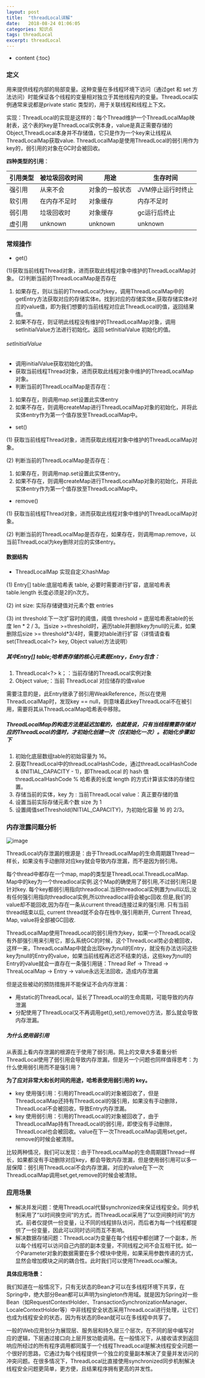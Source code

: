 ```yaml
---
layout: post
title:  "threadLocal详解"
date:   2018-08-24 01:06:05
categories: 知识点
tags: threadLocal
excerpt: threadLocal
---
```



* content
{:toc}

### 定义

用来提供线程内部的局部变量。这种变量在多线程环境下访问（通过get 和 set 方法访问）时能保证各个线程的变量相对独立于其他线程内的变量。ThreadLocal实例通常来说都是private static 类型的，用于关联线程和线程上下文。


实现：ThreadLocal的实现是这样的：每个Thread维护一个ThreadLocalMap映射表，这个表的key是ThreadLocal实例本身，value是真正需要存储的Object,ThreadLocal本身并不存储值，它只是作为一个key来让线程从ThreadLocalMap获取value. ThreadLocalMap是使用ThreadLocal的弱引用作为key的，弱引用的对象在GC时会被回收。

**四种类型的引用**：

引用类型 | 被垃圾回收时间 | 用途 | 生存时间
---|--- | --- | ---
强引用 | 从来不会 | 对象的一般状态 | JVM停止运行时终止
软引用 | 在内存不足时 | 对象缓存 | 内存不足时
弱引用 | 垃圾回收时 | 对象缓存| gc运行后终止
虚引用 | unknown | unknown | unknown

### 常规操作

- get()

(1)获取当前线程Thread对象，进而获取此线程对象中维护的ThreadLocalMap对象。
(2)判断当前的ThreadLocalMap是否存在
   
1. 如果存在，则以当前的ThreadLocal为key，调用ThreadLocalMap中的getEntry方法获取对应的存储实体e。找到对应的存储实体e,获取存储实体e对应的value值，即为我们想要的当前线程对应此ThreadLocal的值，返回结果值。
2. 如果不存在，则证明此线程没有维护的ThreadLocalMap对象，调用setInitialValue方法进行初始化。返回 setInitialValue 初始化的值。

###### setInitialValue

- 调用initialValue获取初始化的值。
- 获取当前线程Thread对象，进而获取此线程对象中维护的ThreadLocalMap对象。
- 判断当前的ThreadLocalMap是否存在：

1.   如果存在，则调用map.set设置此实体entry
2.   如果不存在，则调用createMap进行ThreadLocalMap对象的初始化，并将此实体entry作为第一个值存放至ThreadLocalMap中。

- set()

(1) 获取当前线程Thread对象，进而获取此线程对象中维护的ThreadLocalMap对象。

(2) 判断当前的ThreadLocalMap是否存在：

  1. 如果存在，则调用map.set设置此实体entry。
  2. 如果不存在，则调用createMap进行ThreadLocalMap对象的初始化，并将此实体entry作为第一个值存放至ThreadLocalMap中。

- remove()

(1) 获取当前线程Thread对象，进而获取此线程对象中维护的ThreadLocalMap对象。

(2) 判断当前的ThreadLocalMap是否存在，如果存在，则调用map.remove，以当前ThreadLocal为key删除对应的实体entry。

####  数据结构

- ThreadLocalMap 实现自定义hashMap

(1) Entry[] table:底层哈希表 table, 必要时需要进行扩容，底层哈希表 table.length 长度必须是2的n次方。

(2) int size: 实际存储键值对元素个数 entries

(3) int threshold:下一次扩容时的阈值，阈值 threshold = 底层哈希表table的长度 len * 2 / 3。当size >=threshold时，遍历table并删除key为null的元素，如果删除后size >= threshold*3/4时，需要对table进行扩容（详情请查看set(ThreadLocal<?> key, Object value)方法说明）
  
##### 其中Entry[] table;哈希表存储的核心元素是Entry，Entry包含：

1. ThreadLocal<?> k；：当前存储的ThreadLocal实例对象
2. Object value;：当前 ThreadLocal 对应储存的值value

需要注意的是，此Entry继承了弱引用WeakReference，所以在使用ThreadLocalMap时，发现key == null，则意味着此keyThreadLocal不在被引用，需要将其从ThreadLocalMap哈希表中移除。

##### ThreadLocalMap的构造方法是延迟加载的，也就是说，只有当线程需要存储对应的ThreadLocal的值时，才初始化创建一次（仅初始化一次）。初始化步骤如下
1. 初始化底层数组table的初始容量为 16。
2. 获取ThreadLocal中的threadLocalHashCode，通过threadLocalHashCode & (INITIAL_CAPACITY - 1)，即ThreadLocal 的 hash 值 threadLocalHashCode  % 哈希表的长度 length 的方式计算该实体的存储位置。
3. 存储当前的实体，key 为 : 当前ThreadLocal value：真正要存储的值
4. 设置当前实际存储元素个数 size 为 1
5. 设置阈值setThreshold(INITIAL_CAPACITY)，为初始化容量 16 的 2/3。

### 内存泄露问题分析

![image](https://ws1.sinaimg.cn/large/b1eb59d9ly1fwwk2975muj20ju0b777j.jpg)

ThreadLocal内存泄漏的根源是：由于ThreadLocalMap的生命周期跟Thread一样长，如果没有手动删除对应key就会导致内存泄漏，而不是因为弱引用。

每个thread中都存在一个map, map的类型是ThreadLocal.ThreadLocalMap. Map中的key为一个threadlocal实例.这个Map的确使用了弱引用,不过弱引用只是针对key. 每个key都弱引用指向threadlocal.当把threadlocal实例置为null以后,没有任何强引用指向threadlocal实例,所以threadlocal将会被gc回收.但是,我们的value却不能回收,因为存在一条从current thread连接过来的强引用. 只有当前thread结束以后, current thread就不会存在栈中,强引用断开, Current Thread, Map, value将全部被GC回收.

ThreadLocalMap使用ThreadLocal的弱引用作为key，如果一个ThreadLocal没有外部强引用来引用它，那么系统GC的时候，这个ThreadLocal势必会被回收，这样一来，ThreadLocalMap中就会出现key为null的Entry，就没有办法访问这些key为null的Entry的value，如果当前线程再迟迟不结束的话，这些key为null的Entry的value就会一直存在一条强引用链：Thread Ref -> Thread -> ThreaLocalMap -> Entry -> value永远无法回收，造成内存泄漏

但是这些被动的预防措施并不能保证不会内存泄漏：

- 用static的ThreadLocal，延长了ThreadLocal的生命周期，可能导致的内存泄漏
- 分配使用了ThreadLocal又不再调用get(),set(),remove()方法，那么就会导致内存泄漏。

##### 为什么使用弱引用

从表面上看内存泄漏的根源在于使用了弱引用。网上的文章大多着重分析ThreadLocal使用了弱引用会导致内存泄漏，但是另一个问题也同样值得思考：为什么使用弱引用而不是强引用？

**为了应对非常大和长时间的用途，哈希表使用弱引用的 key。**

- key 使用强引用：引用的ThreadLocal的对象被回收了，但是ThreadLocalMap还持有ThreadLocal的强引用，如果没有手动删除，ThreadLocal不会被回收，导致Entry内存泄漏。
- key 使用弱引用：引用的ThreadLocal的对象被回收了，由于ThreadLocalMap持有ThreadLocal的弱引用，即使没有手动删除，ThreadLocal也会被回收。value在下一次ThreadLocalMap调用set,get，remove的时候会被清除。

比较两种情况，我们可以发现：由于ThreadLocalMap的生命周期跟Thread一样长，如果都没有手动删除对应key，都会导致内存泄漏，但是使用弱引用可以多一层保障：弱引用ThreadLocal不会内存泄漏，对应的value在下一次ThreadLocalMap调用set,get,remove的时候会被清除。

### 应用场景

- 解决并发问题：使用ThreadLocal代替synchronized来保证线程安全。同步机制采用了“以时间换空间”的方式，而ThreadLocal采用了“以空间换时间”的方式。前者仅提供一份变量，让不同的线程排队访问，而后者为每一个线程都提供了一份变量，因此可以同时访问而互不影响。
- 解决数据存储问题：ThreadLocal为变量在每个线程中都创建了一个副本，所以每个线程可以访问自己内部的副本变量，不同线程之间不会互相干扰。如一个Parameter对象的数据需要在多个模块中使用，如果采用参数传递的方式，显然会增加模块之间的耦合性。此时我们可以使用ThreadLocal解决。

**具体应用场景：**

我们知道在一般情况下，只有无状态的Bean才可以在多线程环境下共享，在Spring中，绝大部分Bean都可以声明为singleton作用域。就是因为Spring对一些Bean（如RequestContextHolder、TransactionSynchronizationManager、LocaleContextHolder等）中非线程安全状态采用ThreadLocal进行处理，让它们也成为线程安全的状态，因为有状态的Bean就可以在多线程中共享了。

一般的Web应用划分为展现层、服务层和持久层三个层次，在不同的层中编写对应的逻辑，下层通过接口向上层开放功能调用。在一般情况下，从接收请求到返回响应所经过的所有程序调用都同属于一个线程ThreadLocal是解决线程安全问题一个很好的思路，它通过为每个线程提供一个独立的变量副本解决了变量并发访问的冲突问题。在很多情况下，ThreadLocal比直接使用synchronized同步机制解决线程安全问题更简单，更方便，且结果程序拥有更高的并发性。
